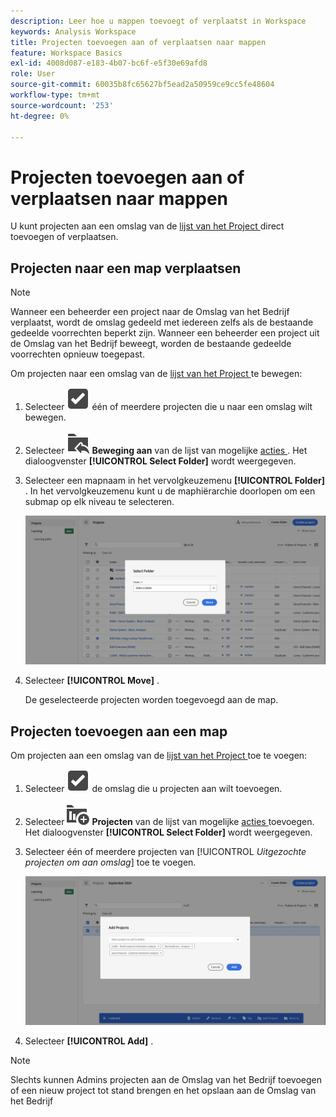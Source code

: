 ```yaml
---
description: Leer hoe u mappen toevoegt of verplaatst in Workspace
keywords: Analysis Workspace
title: Projecten toevoegen aan of verplaatsen naar mappen
feature: Workspace Basics
exl-id: 4008d087-e183-4b07-bc6f-e5f30e69afd8
role: User
source-git-commit: 60035b8fc65627bf5ead2a50959ce9cc5fe48604
workflow-type: tm+mt
source-wordcount: '253'
ht-degree: 0%

---
```


# Projecten toevoegen aan of verplaatsen naar mappen

U kunt projecten aan een omslag van de [ lijst van het Project ](/help/analysis-workspace/build-workspace-project/freeform-overview.md#project-list) direct toevoegen of verplaatsen.

## Projecten naar een map verplaatsen

>[!NOTE]
>
>Wanneer een beheerder een project naar de Omslag van het Bedrijf verplaatst, wordt de omslag gedeeld met iedereen zelfs als de bestaande gedeelde voorrechten beperkt zijn. Wanneer een beheerder een project uit de Omslag van het Bedrijf beweegt, worden de bestaande gedeelde voorrechten opnieuw toegepast.
>

Om projecten naar een omslag van de [ lijst van het Project ](/help/analysis-workspace/build-workspace-project/freeform-overview.md#project-list) te bewegen:

1. Selecteer ![ SelectBox ](/help/assets/icons/SelectBox.svg) één of meerdere projecten die u naar een omslag wilt bewegen.

1. Selecteer ![ FolderAddTo ](/help/assets/icons/FolderAddTo.svg) **Beweging aan** van de lijst van mogelijke [ acties ](/help/analysis-workspace/build-workspace-project/freeform-overview.md#actions). Het dialoogvenster **[!UICONTROL Select Folder]** wordt weergegeven.

1. Selecteer een mapnaam in het vervolgkeuzemenu **[!UICONTROL Folder]** . In het vervolgkeuzemenu kunt u de maphiërarchie doorlopen om een submap op elk niveau te selecteren.

   ![ de Uitgezochte mening van de Omslag die het drop-down menu en beschikbare subfolders toont.](/help/analysis-workspace/build-workspace-project/assets/add-projects.png)

1. Selecteer **[!UICONTROL Move]** .


   De geselecteerde projecten worden toegevoegd aan de map.


## Projecten toevoegen aan een map

Om projecten aan een omslag van de [ lijst van het Project ](/help/analysis-workspace/build-workspace-project/freeform-overview.md#project-list) toe te voegen:

1. Selecteer ![ SelectBox ](/help/assets/icons/SelectBox.svg) de omslag die u projecten aan wilt toevoegen.

1. Selecteer ![ ProjectAdd ](/help/assets/icons/ProjectAdd.svg) **Projecten** van de lijst van mogelijke [ acties ](/help/analysis-workspace/build-workspace-project/freeform-overview.md#actions) toevoegen. Het dialoogvenster **[!UICONTROL Select Folder]** wordt weergegeven.

1. Selecteer één of meerdere projecten van [!UICONTROL *Uitgezochte projecten om aan omslag*] toe te voegen.

   ![ de Uitgezochte mening van de Omslag die het drop-down menu en beschikbare subfolders toont.](/help/analysis-workspace/build-workspace-project/assets/add-projects-folder.png)

1. Selecteer **[!UICONTROL Add]** .

>[!NOTE]
>
>Slechts kunnen Admins projecten aan de Omslag van het Bedrijf toevoegen of een nieuw project tot stand brengen en het opslaan aan de Omslag van het Bedrijf
